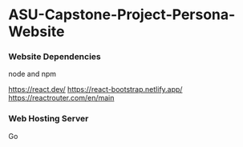 # ASU-Capstone-Project-Persona-Website


### Website Dependencies
node and npm 

https://react.dev/
https://react-bootstrap.netlify.app/
https://reactrouter.com/en/main


### Web Hosting Server
Go
